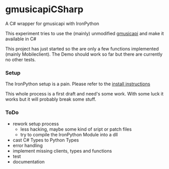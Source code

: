 # gmusicapiCSharp
A C# wrapper for gmusicapi with IronPython

This experiment tries to use the (mainly) unmodified [gmusicapi](https://github.com/simon-weber/gmusicapi)
and make it available in C#

This project has just started so the are only a few functions implemented (mainly Mobileclient).
The Demo should work so far but there are currently no other tests.

### Setup
The IronPython setup is a pain.
Please refer to the [install instructions](https://github.com/ffleischer/gmusicapiCSharp/blob/master/INSTALL%20GMUSICAPI%20ON%20IRONPYTHON.txt)

This whole process is a first draft and need's some work. 
With some luck it works but it will probably break some stuff.

### ToDo
- rework setup process
  - less hacking, maybe some kind of sript or patch files
  - try to compile the IronPython Module into a dll
- cast C# Types to Python Types
- error handling
- implement missing clients, types and functions
- test
- documentation
